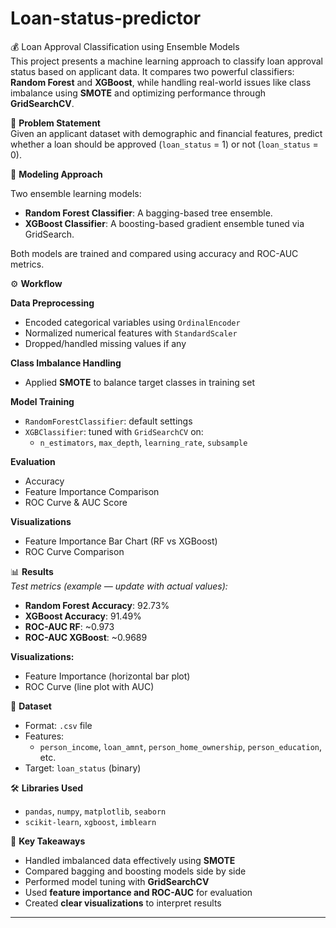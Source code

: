 # Loan-status-predictor
💰 Loan Approval Classification using Ensemble Models  
This project presents a machine learning approach to classify loan approval status based on applicant data. It compares two powerful classifiers: **Random Forest** and **XGBoost**, while handling real-world issues like class imbalance using **SMOTE** and optimizing performance through **GridSearchCV**.

📌 **Problem Statement**  
Given an applicant dataset with demographic and financial features, predict whether a loan should be approved (`loan_status` = 1) or not (`loan_status` = 0).

🧠 **Modeling Approach**

Two ensemble learning models:
- **Random Forest Classifier**: A bagging-based tree ensemble.
- **XGBoost Classifier**: A boosting-based gradient ensemble tuned via GridSearch.

Both models are trained and compared using accuracy and ROC-AUC metrics.

⚙️ **Workflow**

**Data Preprocessing**
- Encoded categorical variables using `OrdinalEncoder`
- Normalized numerical features with `StandardScaler`
- Dropped/handled missing values if any

**Class Imbalance Handling**
- Applied **SMOTE** to balance target classes in training set

**Model Training**
- `RandomForestClassifier`: default settings
- `XGBClassifier`: tuned with `GridSearchCV` on:
  - `n_estimators`, `max_depth`, `learning_rate`, `subsample`

**Evaluation**
- Accuracy
- Feature Importance Comparison
- ROC Curve & AUC Score

**Visualizations**
- Feature Importance Bar Chart (RF vs XGBoost)
- ROC Curve Comparison

📊 **Results**  
_Test metrics (example — update with actual values):_

- **Random Forest Accuracy**: 92.73%
- **XGBoost Accuracy**: 91.49%
- **ROC-AUC RF**: ~0.973
- **ROC-AUC XGBoost**: ~0.9689

**Visualizations:**
- Feature Importance (horizontal bar plot)
- ROC Curve (line plot with AUC)

📁 **Dataset**

- Format: `.csv` file
- Features:
  - `person_income`, `loan_amnt`, `person_home_ownership`, `person_education`, etc.
- Target: `loan_status` (binary)

🛠️ **Libraries Used**

- `pandas`, `numpy`, `matplotlib`, `seaborn`
- `scikit-learn`, `xgboost`, `imblearn`


📌 **Key Takeaways**

- Handled imbalanced data effectively using **SMOTE**
- Compared bagging and boosting models side by side
- Performed model tuning with **GridSearchCV**
- Used **feature importance and ROC-AUC** for evaluation
- Created **clear visualizations** to interpret results

---
